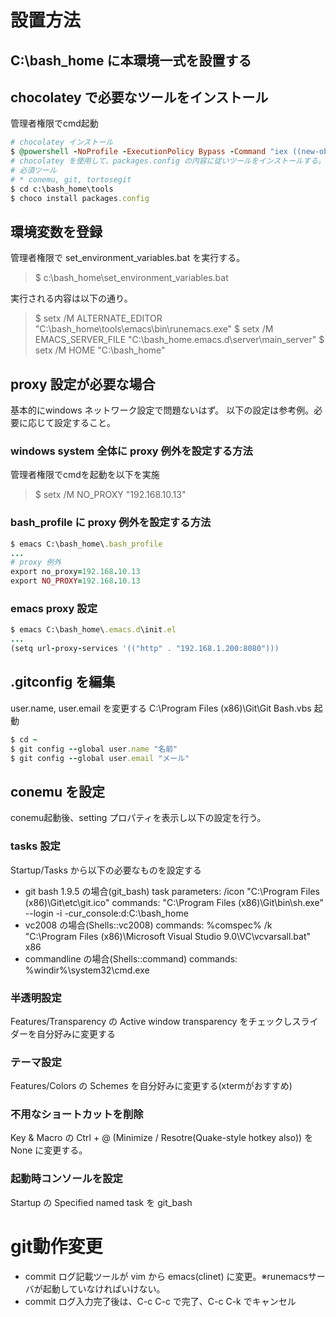 # 設置方法

## C:\bash_home に本環境一式を設置する

## chocolatey で必要なツールをインストール
管理者権限でcmd起動
```rb
# chocolatey インストール
$ @powershell -NoProfile -ExecutionPolicy Bypass -Command "iex ((new-object net.webclient).DownloadString('https://chocolatey.org/install.ps1'))" && SET PATH=%PATH%;%ALLUSERSPROFILE%\chocolatey\bin
# chocolatey を使用して、packages.config の内容に従いツールをインストールする。
# 必須ツール
# * conemu, git, tortosegit
$ cd c:\bash_home\tools
$ choco install packages.config
```

## 環境変数を登録  
管理者権限で set_environment_variables.bat を実行する。
> $ c:\bash_home\set_environment_variables.bat

実行される内容は以下の通り。
> $ setx /M ALTERNATE_EDITOR "C:\bash_home\tools\emacs\bin\runemacs.exe"
> $ setx /M EMACS_SERVER_FILE "C:\bash_home\.emacs.d\server\main_server"
> $ setx /M HOME "C:\bash_home"

## proxy 設定が必要な場合
基本的にwindows ネットワーク設定で問題ないはず。
以下の設定は参考例。必要に応じて設定すること。

### windows system 全体に proxy 例外を設定する方法
管理者権限でcmdを起動を以下を実施
> $ setx /M NO_PROXY "192.168.10.13"

### bash_profile に proxy 例外を設定する方法
```rb
$ emacs C:\bash_home\.bash_profile
...
# proxy 例外  
export no_proxy=192.168.10.13
export NO_PROXY=192.168.10.13
```

### emacs proxy 設定
```rb
$ emacs C:\bash_home\.emacs.d\init.el
...
(setq url-proxy-services '(("http" . "192.168.1.200:8080")))
```

## .gitconfig を編集
user.name, user.email を変更する
C:\Program Files (x86)\Git\Git Bash.vbs 起動
```rb
$ cd ~
$ git config --global user.name "名前"
$ git config --global user.email "メール"
```

## conemu を設定
conemu起動後、setting プロパティを表示し以下の設定を行う。

### tasks 設定
Startup/Tasks から以下の必要なものを設定する

- git bash 1.9.5 の場合(git_bash)
  task parameters: /icon "C:\Program Files (x86)\Git\etc\git.ico"
  commands: "C:\Program Files (x86)\Git\bin\sh.exe" --login -i -cur_console:d:C:\bash_home
- vc2008 の場合(Shells::vc2008)
  commands: %comspec% /k "C:\Program Files (x86)\Microsoft Visual Studio 9.0\VC\vcvarsall.bat" x86
- commandline の場合(Shells::command)
commands: %windir%\system32\cmd.exe

### 半透明設定
Features/Transparency の Active window transparency をチェックしスライダーを自分好みに変更する

### テーマ設定  
Features/Colors の Schemes を自分好みに変更する(xtermがおすすめ)

### 不用なショートカットを削除
Key & Macro の Ctrl + @ (Minimize / Resotre(Quake-style hotkey also)) を None に変更する。

### 起動時コンソールを設定
Startup の Specified named task を git_bash

# git動作変更
- commit ログ記載ツールが vim から emacs(clinet) に変更。※runemacsサーバが起動していなければいけない。
- commit ログ入力完了後は、C-c C-c で完了、C-c C-k でキャンセル
